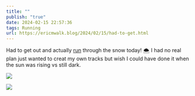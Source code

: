 ```yaml
---
title: ""
publish: "true"
date: 2024-02-15 22:57:36
tags: Running
url: https://ericmwalk.blog/2024/02/15/had-to-get.html
---
```


Had to get out and actually [run](https://strava.com/activities/10766109959) through the snow today! 🌨️ I had no real plan just wanted to creat my own tracks but wish I could have done it when the sun was rising vs still dark.

![](https://ericmwalk.blog/uploads/2024/img-7891.jpeg)

![](https://ericmwalk.blog/uploads/2024/img-7894.jpeg)